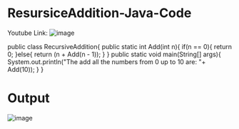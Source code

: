 # ResursiceAddition-Java-Code

Youtube Link: 
![image](https://github.com/ARIBFIB/ResursiceAddition-Java-Code/assets/125716994/e42aa328-07ab-4672-a5c1-334eb8755f21)

public class RecursiveAddition{
    public static int Add(int n){
        if(n == 0){
            return 0;
        }else{
            return (n + Add(n - 1));
        }
    }
    public static void main(String[] args){
        System.out.println("The add all the numbers from 0 up to 10 are: "+ Add(10));
    }
}

# Output
![image](https://github.com/ARIBFIB/ResursiceAddition-Java-Code/assets/125716994/3e61a9e7-f0a9-4a79-a650-c403e1b1c7a4)

